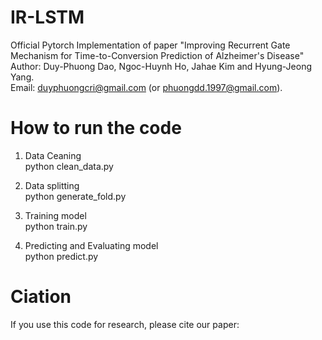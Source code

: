 # IR-LSTM
Official Pytorch Implementation of paper "Improving Recurrent Gate Mechanism for Time-to-Conversion Prediction of Alzheimer's Disease" 
Author: Duy-Phuong Dao, Ngoc-Huynh Ho, Jahae Kim and Hyung-Jeong Yang.                                                                   
Email: duyphuongcri@gmail.com (or phuongdd.1997@gmail.com).

# How to run the code
1. Data Ceaning                                                              
  python clean_data.py
  
2. Data splitting                                
  python generate_fold.py
  
3. Training model  
  python train.py
  
4. Predicting and Evaluating model   
  python predict.py

# Ciation
If you use this code for research, please cite our paper:
